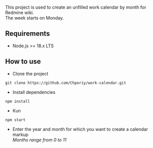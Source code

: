 This project is used to create an unfilled work calendar by month for Redmine wiki. \
The week starts on Monday.

## Requirements

- Node.js >= 18.x LTS

## How to use

- Clone the project

```
git clone https://github.com/Chporiy/work-calendar.git
```

- Install dependencies

```
npm install
```

- Кun

```
npm start
```

- Enter the year and month for which you want to create a calendar markup \
  _Months range from 0 to 11_
